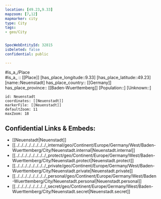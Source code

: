 ```yaml
---
location: [49.23,9.33] 
mapzoom: [7,12] 
mapmarker: city 
type: City
tags:
- geo/City


SpocWebEntityId: 32815
isDeleted: false
confidential: public

---
```

#is_a_/Place  
#is_a_ :: [[Place]] 
[has_place_longitude::9.33] 
[has_place_latitude::49.23] 
[name::Neuenstadt] 
has_place_country:: [[Germany]]  
has_place_province:: [[Baden-Wuerttemberg]] 
[Population::] 
[Unknown::] 


```leaflet
id: Neuenstadt
coordinates: [[Neuenstadt]] 
markerFile: [[Neuenstadt]] 
defaultZoom: 11 
maxZoom: 18
```


## Confidential Links & Embeds: 
- [[Neuenstadt|Neuenstadt]]  
- [[../../../../../../../../_internal/geo/Continent/Europe/Germany/West/Baden-Wuerttemberg/City/Neuenstadt.internal|Neuenstadt.internal]] 
- [[../../../../../../../../_protect/geo/Continent/Europe/Germany/West/Baden-Wuerttemberg/City/Neuenstadt.protect|Neuenstadt.protect]] 
- [[../../../../../../../../_private/geo/Continent/Europe/Germany/West/Baden-Wuerttemberg/City/Neuenstadt.private|Neuenstadt.private]] 
- [[../../../../../../../../_personal/geo/Continent/Europe/Germany/West/Baden-Wuerttemberg/City/Neuenstadt.personal|Neuenstadt.personal]] 
- [[../../../../../../../../_secret/geo/Continent/Europe/Germany/West/Baden-Wuerttemberg/City/Neuenstadt.secret|Neuenstadt.secret]] 
